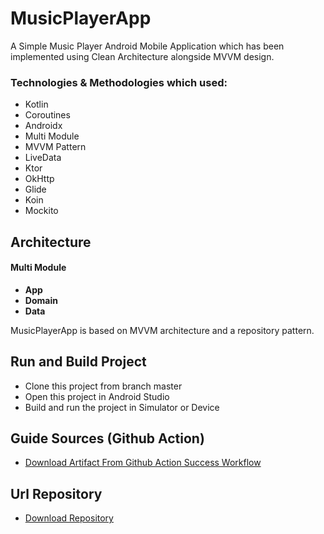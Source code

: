 # MusicPlayerApp

A Simple Music Player Android Mobile Application which has been implemented using Clean Architecture alongside MVVM design.

### Technologies & Methodologies which used:

- Kotlin
- Coroutines
- Androidx
- Multi Module
- MVVM Pattern
- LiveData
- Ktor
- OkHttp
- Glide
- Koin
- Mockito

## Architecture
#### Multi Module
* __App__
* __Domain__
* __Data__

MusicPlayerApp is based on MVVM architecture and a repository pattern.

## Run and Build Project
- Clone this project from branch master
- Open this project in Android Studio
- Build and run the project in Simulator or Device

## Guide Sources (Github Action)
- [Download Artifact From Github Action Success Workflow](https://github.com/edward2306/musicplayer/actions)

## Url Repository
- [Download Repository](https://github.com/edward2306/musicplayer)
